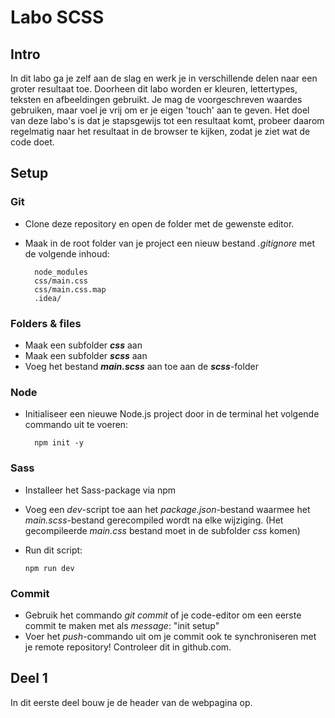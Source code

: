 # Labo SCSS
## Intro
In dit labo ga je zelf aan de slag en werk je in verschillende delen naar een groter resultaat toe. 
Doorheen dit labo worden er kleuren, lettertypes, teksten en afbeeldingen gebruikt. 
Je mag de voorgeschreven waardes gebruiken, maar voel je vrij om er je eigen 'touch' aan te geven.
Het doel van deze labo's is dat je stapsgewijs tot een resultaat komt, probeer daarom regelmatig naar het resultaat in de browser te kijken, zodat je ziet wat de code doet.

## Setup
### Git
- Clone deze repository en open de folder met de gewenste editor.
- Maak in de root folder van je project een nieuw bestand *.gitignore* met de volgende inhoud:

        node_modules
        css/main.css
        css/main.css.map
        .idea/

### Folders & files
- Maak een subfolder ***css*** aan
- Maak een subfolder ***scss*** aan
- Voeg het bestand ***main.scss*** aan toe aan de ***scss***-folder

### Node

- Initialiseer een nieuwe Node.js project door in de terminal het volgende commando uit te voeren:

        npm init -y

### Sass
- Installeer het Sass-package via npm
- Voeg een *dev*-script toe aan het *package.json*-bestand waarmee het *main.scss*-bestand gerecompiled wordt na elke wijziging. (Het gecompileerde *main.css* bestand moet in de subfolder *css* komen)
- Run dit script: 

      npm run dev

### Commit
- Gebruik het commando *git commit* of je code-editor om een eerste commit te maken met als *message*: "init setup"
- Voer het *push*-commando uit om je commit ook te synchroniseren met je remote repository! Controleer dit in github.com.

## Deel 1
In dit eerste deel bouw je de header van de webpagina op.

